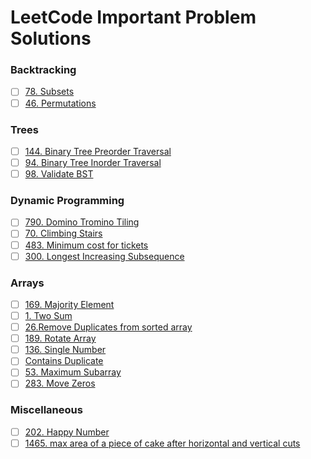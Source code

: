 # LeetCode Important Problem Solutions

### Backtracking

- [ ] [78. Subsets](https://github.com/MananKGarg/Placements/blob/main/Leetcode%20Solutions/78.%20Subsets.pdf)
- [ ] [46. Permutations](https://github.com/MananKGarg/Placements/blob/main/Leetcode%20Solutions/46.%20Permutations.pdf)

### Trees

- [ ] [144. Binary Tree Preorder Traversal](https://github.com/MananKGarg/Placements/blob/main/Leetcode%20Solutions/144.%20Binary%20Tree%20Preorder%20Traversal.pdf)
- [ ] [94. Binary Tree Inorder Traversal](https://github.com/MananKGarg/Placements/blob/main/Leetcode%20Solutions/94.%20Binary%20tree%20inorder%20traversal.pdf)
- [ ] [98. Validate BST](https://github.com/MananKGarg/Placements/blob/main/Leetcode%20Solutions/98.%20Validate%20BST.pdf)

### Dynamic Programming

- [ ] [790. Domino Tromino Tiling](https://github.com/MananKGarg/Placements/blob/main/Leetcode%20Solutions/790.%20Domino%20Tromino%20Tiling.pdf)
- [ ] [70. Climbing Stairs](https://github.com/MananKGarg/Placements/blob/main/Leetcode%20Solutions/70.%20Climbing%20Stairs.pdf)
- [ ] [483. Minimum cost for tickets](https://github.com/MananKGarg/Placements/blob/main/Leetcode%20Solutions/483.%20Minimum%20cost%20for%20tickets.pdf)
- [ ] [300. Longest Increasing Subsequence](https://github.com/MananKGarg/Placements/blob/main/Leetcode%20Solutions/300.%20Longest%20Increasing%20Subsequence.pdf)

### Arrays

- [ ] [169. Majority Element](https://github.com/MananKGarg/Placements/blob/main/Leetcode%20Solutions/169.%20Majority%20Element.pdf)
- [ ] [1. Two Sum](https://github.com/MananKGarg/Placements/blob/main/Leetcode%20Solutions/1.%20Two%20Sum.pdf)
- [ ] [26.Remove Duplicates from sorted array](https://github.com/MananKGarg/Placements/blob/main/Leetcode%20Solutions/26.Remove%20Duplicates%20from%20sorted%20array.pdf)
- [ ] [189. Rotate Array](https://github.com/MananKGarg/Placements/blob/main/Leetcode%20Solutions/189.%20Rotate%20Array.pdf)
- [ ] [136. Single Number](https://github.com/MananKGarg/Placements/blob/main/Leetcode%20Solutions/136.%20Single%20Number.pdf)
- [ ] [Contains Duplicate](https://github.com/MananKGarg/Placements/blob/main/Leetcode%20Solutions/217.%20Contains%20Duplicate.pdf)
- [ ] [53. Maximum Subarray](https://github.com/MananKGarg/Placements/blob/main/Leetcode%20Solutions/53.%20Maximum%20Subarray.pdf)
- [ ] [283. Move Zeros](https://github.com/MananKGarg/Placements/blob/main/Leetcode%20Solutions/283.%20Move%20Zeros.pdf)

### Miscellaneous

- [ ] [202. Happy Number](https://github.com/MananKGarg/Placements/blob/main/Leetcode%20Solutions/202.%20Happy%20Number.pdf)
- [ ] [1465. max area of a piece of cake after horizontal and vertical cuts](https://github.com/MananKGarg/Placements/blob/main/Leetcode%20Solutions/1465.%20max%20area%20of%20a%20piece%20of%20cake%20after%20horizontal%20and%20vertical%20cuts.pdf)
